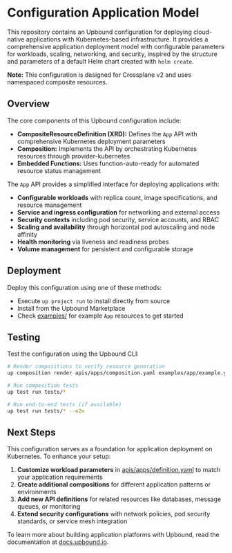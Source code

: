 # Configuration Application Model

This repository contains an Upbound configuration for deploying cloud-native applications with Kubernetes-based infrastructure. It provides a comprehensive application deployment model with configurable parameters for workloads, scaling, networking, and security, inspired by the structure and parameters of a default Helm chart created with `helm create`.

**Note:** This configuration is designed for Crossplane v2 and uses namespaced composite resources.

## Overview

The core components of this Upbound configuration include:

- **CompositeResourceDefinition (XRD):** Defines the `App` API with comprehensive Kubernetes deployment parameters
- **Composition:** Implements the API by orchestrating Kubernetes resources through provider-kubernetes
- **Embedded Functions:** Uses function-auto-ready for automated resource status management

The `App` API provides a simplified interface for deploying applications with:

- **Configurable workloads** with replica count, image specifications, and resource management
- **Service and ingress configuration** for networking and external access
- **Security contexts** including pod security, service accounts, and RBAC
- **Scaling and availability** through horizontal pod autoscaling and node affinity
- **Health monitoring** via liveness and readiness probes
- **Volume management** for persistent and configurable storage

## Deployment

Deploy this configuration using one of these methods:

- Execute `up project run` to install directly from source
- Install from the Upbound Marketplace
- Check [examples/](/examples/) for example `App` resources to get started

## Testing

Test the configuration using the Upbound CLI:

```bash
# Render compositions to verify resource generation
up composition render apis/apps/composition.yaml examples/app/example.yaml

# Run composition tests
up test run tests/*

# Run end-to-end tests (if available)
up test run tests/* --e2e
```

## Next Steps

This configuration serves as a foundation for application deployment on Kubernetes. To enhance your setup:

1. **Customize workload parameters** in [apis/apps/definition.yaml](apis/apps/definition.yaml) to match your application requirements
2. **Create additional compositions** for different application patterns or environments
3. **Add new API definitions** for related resources like databases, message queues, or monitoring
4. **Extend security configurations** with network policies, pod security standards, or service mesh integration

To learn more about building application platforms with Upbound, read the documentation at [docs.upbound.io](https://docs.upbound.io/).